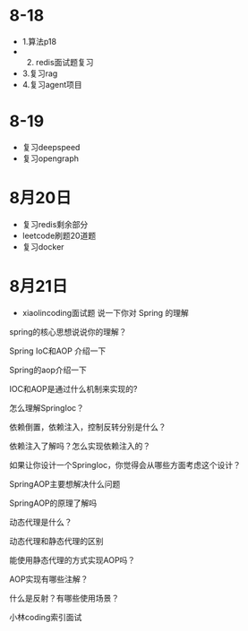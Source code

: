 # 8-18
- 1.算法p18
- 2. redis面试题复习
- 3.复习rag
- 4.复习agent项目
# 8-19
- 复习deepspeed
- 复习opengraph
# 8月20日
- 复习redis剩余部分
- leetcode刷题20道题
- 复习docker
# 8月21日
- xiaolincoding面试题
说一下你对 Spring 的理解

spring的核心思想说说你的理解？

Spring IoC和AOP 介绍一下

Spring的aop介绍一下

IOC和AOP是通过什么机制来实现的?

怎么理解SpringIoc？

依赖倒置，依赖注入，控制反转分别是什么？

依赖注入了解吗？怎么实现依赖注入的？

如果让你设计一个SpringIoc，你觉得会从哪些方面考虑这个设计？

SpringAOP主要想解决什么问题

SpringAOP的原理了解吗

动态代理是什么？

动态代理和静态代理的区别

能使用静态代理的方式实现AOP吗？

AOP实现有哪些注解？

什么是反射？有哪些使用场景？

小林coding索引面试





